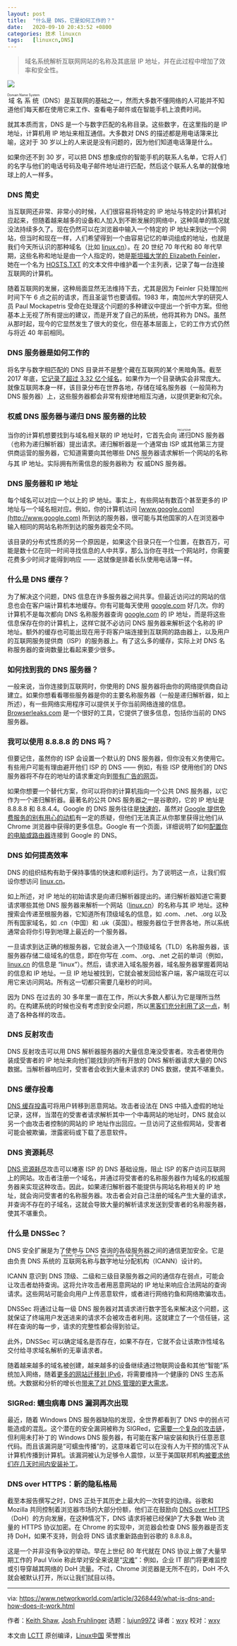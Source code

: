 ```yaml
---
layout: post
title:	"什么是 DNS，它是如何工作的？"
date:	2020-09-10 20:43:52 +0800 
categories:	技术 linuxcn 
tags:	[linuxcn,DNS]
---
```




> 
> 域名系统解析互联网网站的名称及其底层 IP 地址，并在此过程中增加了效率和安全性。
> 
> 
> 


![](/Asserts/Images//attachment/album/202009/10/204339vc5zy5c9n5seji9s.jpg)


<ruby> 域名系统 <rt>  Domain Name System </rt></ruby>（DNS）是互联网的基础之一，然而大多数不懂网络的人可能并不知道他们每天都在使用它来工作、查看电子邮件或在智能手机上浪费时间。


就其本质而言，DNS 是一个与数字匹配的名称目录。这些数字，在这里指的是 IP 地址，计算机用 IP 地址来相互通信。大多数对 DNS 的描述都是用电话簿来比喻，这对于 30 岁以上的人来说是没有问题的，因为他们知道电话簿是什么。


如果你还不到 30 岁，可以把 DNS 想象成你的智能手机的联系人名单，它将人们的名字与他们的电话号码及电子邮件地址进行匹配，然后这个联系人名单的就像地球上的人一样多。


### DNS 简史


当互联网还非常、非常小的时候，人们很容易将特定的 IP 地址与特定的计算机对应起来，但随着越来越多的设备和人加入到不断发展的网络中，这种简单的情况就没法持续多久了。现在仍然可以在浏览器中输入一个特定的 IP 地址来到达一个网站，但当时和现在一样，人们希望得到一个由容易记忆的单词组成的地址，也就是我们今天所认识的那种域名（比如 [linux.cn](http://linux.cn)）。在 20 世纪 70 年代和 80 年代早期，这些名称和地址是由一个人指定的，她是[斯坦福大学的 Elizabeth Feinler](https://www.internethalloffame.org/blog/2012/07/23/why-does-net-still-work-christmas-paul-mockapetris)，她在一个名为 [HOSTS.TXT](https://tools.ietf.org/html/rfc608) 的文本文件中维护着一个主列表，记录了每一台连接互联网的计算机。


随着互联网的发展，这种局面显然无法维持下去，尤其是因为 Feinler 只处理加州时间下午 6 点之前的请求，而且圣诞节也要请假。1983 年，南加州大学的研究人员 Paul Mockapetris 受命在处理这个问题的多种建议中提出一个折中方案。但他基本上无视了所有提出的建议，而是开发了自己的系统，他将其称为 DNS。虽然从那时起，现今的它显然发生了很大的变化，但在基本层面上，它的工作方式仍然与将近 40 年前相同。


### DNS 服务器是如何工作的


将名字与数字相匹配的 DNS 目录并不是整个藏在互联网的某个黑暗角落。截至 2017 年底，[它记录了超过 3.32 亿个域名](http://www.verisign.com/en_US/domain-names/dnib/index.xhtml?section=cc-tlds)，如果作为一个目录确实会非常庞大。就像互联网本身一样，该目录分布在世界各地，存储在域名服务器（一般简称为 DNS 服务器）上，这些服务器都会非常有规律地相互沟通，以提供更新和冗余。


### 权威 DNS 服务器与递归 DNS 服务器的比较


当你的计算机想要找到与域名相关联的 IP 地址时，它首先会向<ruby> 递归 <rt>  recursive </rt></ruby> DNS 服务器（也称为递归解析器）提出请求。递归解析器是一个通常由 ISP 或其他第三方提供商运营的服务器，它知道需要向其他哪些 DNS 服务器请求解析一个网站的名称与其 IP 地址。实际拥有所需信息的服务器称为<ruby> 权威 <rt>  authoritative </rt></ruby> DNS 服务器。


### DNS 服务器和 IP 地址


每个域名可以对应一个以上的 IP 地址。事实上，有些网站有数百个甚至更多的 IP 地址与一个域名相对应。例如，你的计算机访问 [www.google.com](http://www.google.com) 所到达的服务器，很可能与其他国家的人在浏览器中输入相同的网站名称所到达的服务器完全不同。


该目录的分布式性质的另一个原因是，如果这个目录只在一个位置，在数百万，可能是数十亿在同一时间寻找信息的人中共享，那么当你在寻找一个网站时，你需要花费多少时间才能得到响应 —— 这就像是排着长队使用电话簿一样。


### 什么是 DNS 缓存？


为了解决这个问题，DNS 信息在许多服务器之间共享。但最近访问过的网站的信息也会在客户端计算机本地缓存。你有可能每天使用 [google.com](http://google.com) 好几次。你的计算机不是每次都向 DNS 名称服务器查询 [google.com](http://google.com) 的 IP 地址，而是将这些信息保存在你的计算机上，这样它就不必访问 DNS 服务器来解析这个名称的 IP 地址。额外的缓存也可能出现在用于将客户端连接到互联网的路由器上，以及用户的互联网服务提供商（ISP）的服务器上。有了这么多的缓存，实际上对 DNS 名称服务器的查询数量比看起来要少很多。


### 如何找到我的 DNS 服务器？


一般来说，当你连接到互联网时，你使用的 DNS 服务器将由你的网络提供商自动建立。如果你想看看哪些服务器是你的主要名称服务器（一般是递归解析器，如上所述），有一些网络实用程序可以提供关于你当前网络连接的信息。[Browserleaks.com](https://browserleaks.com/ip) 是一个很好的工具，它提供了很多信息，包括你当前的 DNS 服务器。


### 我可以使用 8.8.8.8 的 DNS 吗？


但要记住，虽然你的 ISP 会设置一个默认的 DNS 服务器，但你没有义务使用它。有些用户可能有理由避开他们 ISP 的 DNS —— 例如，有些 ISP 使用他们的 DNS 服务器将不存在的地址的请求重定向到[带有广告的网页](https://www.networkworld.com/article/2246426/comcast-redirects-bad-urls-to-pages-with-advertising.html)。


如果你想要一个替代方案，你可以将你的计算机指向一个公共 DNS 服务器，以它作为一个递归解析器。最著名的公共 DNS 服务器之一是谷歌的，它的 IP 地址是 8.8.8.8 和 8.8.4.4。Google 的 DNS 服务往往是[快速的](https://www.networkworld.com/article/3194890/comparing-the-performance-of-popular-public-dns-providers.html)，虽然对 [Google 提供免费服务的别有用心的动机](https://blog.dnsimple.com/2015/03/why-and-how-to-use-googles-public-dns/)有一定的质疑，但他们无法真正从你那里获得比他们从 Chrome 浏览器中获得的更多信息。Google 有一个页面，详细说明了如何[配置你的电脑或路由器](https://developers.google.com/speed/public-dns/docs/using)连接到 Google 的 DNS。


### DNS 如何提高效率


DNS 的组织结构有助于保持事情的快速和顺利运行。为了说明这一点，让我们假设你想访问 [linux.cn](http://linux.cn)。


如上所述，对 IP 地址的初始请求是向递归解析器提出的。递归解析器知道它需要请求哪些其他 DNS 服务器来解析一个网站（[linux.cn](http://linux.cn)）的名称与其 IP 地址。这种搜索会传递至根服务器，它知道所有顶级域名的信息，如 .com、.net、.org 以及所有国家域名，如 .cn（中国）和 .uk（英国）。根服务器位于世界各地，所以系统通常会将你引导到地理上最近的一个服务器。


一旦请求到达正确的根服务器，它就会进入一个顶级域名（TLD）名称服务器，该服务器存储二级域名的信息，即在你写在 .com、.org、.net 之前的单词（例如，[linux.cn](http://linux.cn) 的信息是 “linux”）。然后，请求进入域名服务器，域名服务器掌握着网站的信息和 IP 地址。一旦 IP 地址被找到，它就会被发回给客户端，客户端现在可以用它来访问网站。所有这一切都只需要几毫秒的时间。


因为 DNS 在过去的 30 多年里一直在工作，所以大多数人都认为它是理所当然的。在构建系统的时候也没有考虑到安全问题，所以[黑客们充分利用了这一点](https://www.networkworld.com/article/2838356/network-security/dns-is-ubiquitous-and-its-easily-abused-to-halt-service-or-steal-data.html)，制造了各种各样的攻击。


### DNS 反射攻击


DNS 反射攻击可以用 DNS 解析器服务器的大量信息淹没受害者。攻击者使用伪装成受害者的 IP 地址来向他们能找到的所有开放的 DNS 解析器请求大量的 DNS 数据。当解析器响应时，受害者会收到大量未请求的 DNS 数据，使其不堪重负。


### DNS 缓存投毒


[DNS 缓存投毒](https://www.networkworld.com/article/2277316/tech-primers/tech-primers-how-dns-cache-poisoning-works.html)可将用户转移到恶意网站。攻击者设法在 DNS 中插入虚假的地址记录，这样，当潜在的受害者请求解析其中一个中毒网站的地址时，DNS 就会以另一个由攻击者控制的网站的 IP 地址作出回应。一旦访问了这些假网站，受害者可能会被欺骗，泄露密码或下载了恶意软件。


### DNS 资源耗尽


[DNS 资源耗尽](https://www.cloudmark.com/releases/docs/whitepapers/dns-resource-exhaustion-v01.pdf)攻击可以堵塞 ISP 的 DNS 基础设施，阻止 ISP 的客户访问互联网上的网站。攻击者注册一个域名，并通过将受害者的名称服务器作为域名的权威服务器来实现这种攻击。因此，如果递归解析器不能提供与网站名称相关的 IP 地址，就会询问受害者的名称服务器。攻击者会对自己注册的域名产生大量的请求，并查询不存在的子域名，这就会导致大量的解析请求发送到受害者的名称服务器，使其不堪重负。


### 什么是 DNSSec？


DNS 安全扩展是为了使参与 DNS 查询的各级服务器之间的通信更加安全。它是由负责 DNS 系统的<ruby> 互联网名称与数字地址分配机构 <rt>  Internet Corporation for Assigned Names and Numbers </rt></ruby>（ICANN）设计的。


ICANN 意识到 DNS 顶级、二级和三级目录服务器之间的通信存在弱点，可能会让攻击者劫持查询。这将允许攻击者用恶意网站的 IP 地址来响应合法网站的查询请求。这些网站可能会向用户上传恶意软件，或者进行网络钓鱼和网络欺骗攻击。


DNSSec 将通过让每一级 DNS 服务器对其请求进行数字签名来解决这个问题，这就保证了终端用户发送进来的请求不会被攻击者利用。这就建立了一个信任链，这样在查询的每一步，请求的完整性都会得到验证。


此外，DNSSec 可以确定域名是否存在，如果不存在，它就不会让该欺诈性域名交付给寻求域名解析的无辜请求者。


随着越来越多的域名被创建，越来越多的设备继续通过物联网设备和其他“智能”系统加入网络，随着[更多的网站迁移到 IPv6](https://www.networkworld.com/article/3254575/lan-wan/what-is-ipv6-and-why-aren-t-we-there-yet.html)，将需要维持一个健康的 DNS 生态系统。大数据和分析的增长也[带来了对 DNS 管理的更大需求](http://social.dnsmadeeasy.com/blog/opinion/future-big-data-dns-analytics/)。


### SIGRed: 蠕虫病毒 DNS 漏洞再次出现


最近，随着 Windows DNS 服务器缺陷的发现，全世界都看到了 DNS 中的弱点可能造成的混乱。这个潜在的安全漏洞被称为 SIGRed，[它需要一个复杂的攻击链](https://www.csoonline.com/article/3567188/wormable-dns-flaw-endangers-all-windows-servers.html)，但利用未打补丁的 Windows DNS 服务器，有可能在客户端安装和执行任意恶意代码。而且该漏洞是“可蠕虫传播”的，这意味着它可以在没有人为干预的情况下从计算机传播到计算机。该漏洞被认为足够令人震惊，以至于美国联邦机构[被要求他们在几天时间内安装补丁](https://federalnewsnetwork.com/cybersecurity/2020/07/cisa-gives-agencies-a-day-to-remedy-windows-dns-server-vulnerability/)。


### DNS over HTTPS：新的隐私格局


截至本报告撰写之时，DNS 正处于其历史上最大的一次转变的边缘。谷歌和 Mozilla 共同控制着浏览器市场的大部分份额，他们正在鼓励向 [DNS over HTTPS](https://www.networkworld.com/article/3322023/dns-over-https-seeks-to-make-internet-use-more-private.html)（DoH）的方向发展，在这种情况下，DNS 请求将被已经保护了大多数 Web 流量的 HTTPS 协议加密。在 Chrome 的实现中，浏览器会检查 DNS 服务器是否支持 DoH，如果不支持，则会将 DNS 请求重新路由到谷歌的 8.8.8.8。


这是一个并非没有争议的举动。早在上世纪 80 年代就在 DNS 协议上做了大量早期工作的 Paul Vixie 称此举对安全来说是“[灾难](https://www.theregister.com/2018/10/23/paul_vixie_slaps_doh_as_dns_privacy_feature_becomes_a_standard/)”：例如，企业 IT 部门将更难监控或引导穿越其网络的 DoH 流量。不过，Chrome 浏览器是无所不在的，DoH 不久就会被默认打开，所以让我们拭目以待。




---


via: <https://www.networkworld.com/article/3268449/what-is-dns-and-how-does-it-work.html>


作者：[Keith Shaw](https://www.networkworld.com/author/Keith-Shaw/), [Josh Fruhlinger](https://www.networkworld.com/author/Josh-Fruhlinger/) 选题：[lujun9972](https://github.com/lujun9972) 译者：[wxy](https://github.com/wxy) 校对：[wxy](https://github.com/wxy)


本文由 [LCTT](https://github.com/LCTT/TranslateProject) 原创编译，[Linux中国](https://linux.cn/) 荣誉推出

